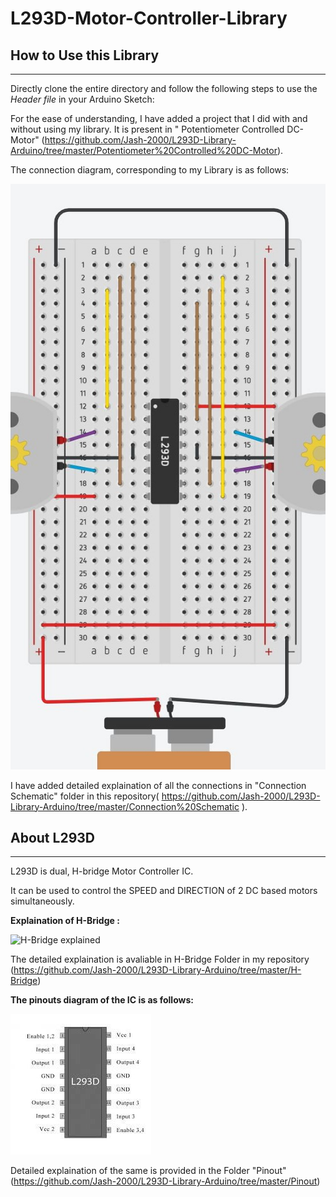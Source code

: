 # L293D-Motor-Controller-Library 
## How to Use this Library
--------------------------
Directly clone the entire directory and follow the following steps to use the *Header file* in your Arduino Sketch:


For the ease of understanding, I have added a project that I did with and without using my library. It is present in " Potentiometer Controlled DC-Motor" (https://github.com/Jash-2000/L293D-Library-Arduino/tree/master/Potentiometer%20Controlled%20DC-Motor).

The connection diagram, corresponding to my Library is as follows: 

![Open Connection Schematic Folder](https://github.com/Jash-2000/L293D-Library-Arduino/blob/master/Connection%20Schematic/Schematic.JPG)

I have added detailed explaination of all the connections in "Connection Schematic" folder in this repository( https://github.com/Jash-2000/L293D-Library-Arduino/tree/master/Connection%20Schematic ).

## About L293D 
---------------------
L293D is dual, H-bridge Motor Controller IC. 

It can be used to control the SPEED and DIRECTION of 2 DC based motors simultaneously.

**Explaination of H-Bridge :**

![H-Bridge explained](http://hades.mech.northwestern.edu/images/a/a3/L293D_circuitdiagram.png)

The detailed explaination is avaliable in H-Bridge Folder in my repository (https://github.com/Jash-2000/L293D-Library-Arduino/tree/master/H-Bridge)

**The pinouts diagram of the IC is as follows:** 

![Pinout Diagram for L293D IC](https://github.com/Jash-2000/L293D-Library-Arduino/blob/master/Pinout/L293D.jpg)

Detailed explaination of the same is provided in the Folder "Pinout" (https://github.com/Jash-2000/L293D-Library-Arduino/tree/master/Pinout)  

